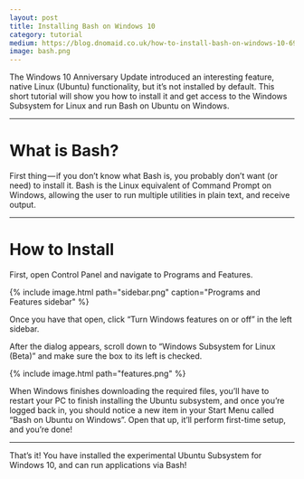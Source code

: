 ```yaml
---
layout: post
title: Installing Bash on Windows 10
category: tutorial
medium: https://blog.dnomaid.co.uk/how-to-install-bash-on-windows-10-69a9d6c09272
image: bash.png
---
```


The Windows 10 Anniversary Update introduced an interesting feature, native Linux (Ubuntu) functionality, but it’s not installed by default. This short tutorial will show you how to install it and get access to the Windows Subsystem for Linux and run Bash on Ubuntu on Windows.

---

# What is Bash?
First thing — if you don’t know what Bash is, you probably don’t want (or need) to install it. Bash is the Linux equivalent of Command Prompt on Windows, allowing the user to run multiple utilities in plain text, and receive output.

---

# How to Install

First, open Control Panel and navigate to Programs and Features.

{% include image.html path="sidebar.png" caption="Programs and Features sidebar" %}

Once you have that open, click “Turn Windows features on or off” in the left sidebar.

After the dialog appears, scroll down to “Windows Subsystem for Linux (Beta)” and make sure the box to its left is checked.

{% include image.html path="features.png" %}


When Windows finishes downloading the required files, you’ll have to restart your PC to finish installing the Ubuntu subsystem, and once you’re logged back in, you should notice a new item in your Start Menu called “Bash on Ubuntu on Windows”. Open that up, it’ll perform first-time setup, and you’re done!

---

That’s it! You have installed the experimental Ubuntu Subsystem for Windows 10, and can run applications via Bash!

